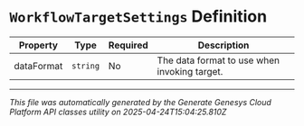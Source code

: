 # `WorkflowTargetSettings` Definition

| Property | Type | Required | Description |
|----------|------|----------|-------------|
| dataFormat | `string` | No | The data format to use when invoking target. |

---

*This file was automatically generated by the Generate Genesys Cloud Platform API classes utility on 2025-04-24T15:04:25.810Z*